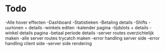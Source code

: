 # Todo

-Alle hover effecten
-Dashboard
-Statistieken
-Betaling details
-Shifts
-uurlonen + details
-winkels editen
-kalender pagina
-tijdslots + details
-winkel details pagina
-betaal periode details
-server routes overzichtelijk maken
-alle server routes trycatch maken
-error handling server side
-error handling client side
-server side rendering
